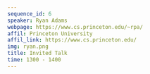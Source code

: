 ```yaml
---
sequence_id: 6
speaker: Ryan Adams
webpage: https://www.cs.princeton.edu/~rpa/
affil: Princeton University
affil_link: https://www.cs.princeton.edu/
img: ryan.png
title: Invited Talk
time: 1300 - 1400
---
```

